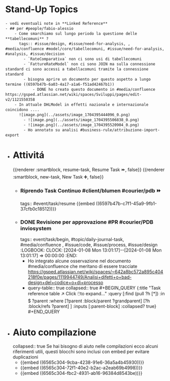 # Stand-Up Topics
	- vedi eventuali note in **Linked Reference**
	- ## per #people/fabio-alessio
		- Come smarchiamo sul lungo periodo la questione delle **tabellecomuni** ?
		  tags:: #issue/design, #issue/need-for-analysis, , #media/confluence #model/core/tabellecomuni, #issue/need-for-analysis, #analysis, #issue/decision
			- `RateComparativa` non ci sono usi di tabellecomuni
			- `FattureRateModel` non ci sono JOIN ma sulla connessione standard ci sono accessi a tabellacomuni tramite la connessione standard
			- bisogna aprire un documento per questo aspetto a lungo termine ((6597b47b-6a03-4a17-a1a6-f51ad42467b1))
				- DONE ho creato questo documento in #media/confluence https://gsped.atlassian.net/wiki/spaces/Sviluppi/pages/edit-v2/1121550358
		- In attuale DHLModel in effetti nazionale e internazionale coincidono .... 
		  ![image.png](../assets/image_1704395444096_0.png)
			- ![image.png](../assets/image_1704395506838_0.png)
			- ![image.png](../assets/image_1704395520904_0.png)
			- Ho annotato su analisi #business-rule/attribuzione-import-export
- # Attivitá
  {{renderer :smartblock, resume-task, Resume Task ⏩️, false}} {{renderer :smartblock, new-task, New Task ➕, false}}
	- ### Riprendo Task Continuo #client/blumen #courier/pdb ⏩️
	  tags:: #event/task/resume
	  {{embed ((6597b47b-c7f1-45a9-9fb1-37cfb0c18512))}}
	- ### DONE Revisione per approvazione #PR #courier/PDB inviosystem
	  tags:: event/task/begin, #topic/daily-journal-task, #media/confluence , #issue/code, #issue/process, #issue/design
	  :LOGBOOK:
	  CLOCK: [2024-01-08 Mon 13:01:17]--[2024-01-08 Mon 13:01:17] =>  00:00:00
	  :END:
		- Ho integrato alcune osservazione nel documento #media/confluence che meritano di essere tracciate https://gsped.atlassian.net/wiki/spaces/~642a8bc572a895c404218f0e/pages/1119944749/Analisi+difetti+o+bad-design+del+codice+o+di+processo
		- query-table:: true
		  collapsed:: true
		  #+BEGIN_QUERY
		  {:title "Task reference table ↗️ Click 🖱️to expand..." :query [:find (pull ?h [*])
		      :in $ ?parent
		      :where
		      [?parent :block/parent ?grandparent]
		      [?h :block/refs ?parent]
		  ]
		  :inputs [:parent-block]
		  :collapsed? true}
		  #+END_QUERY
- # Aiuto compilazione
  collapsed:: true
  Se hai bisogno di aiuto nelle compilazioni ecco alcuni riferimenti utili, questi blocchi sono inclusi con embed per evitare duplicazioni
	- {{embed ((6565c304-9cba-4238-91e6-36a5a4b45930))}}
	- {{embed ((6565c304-72f1-40e2-b2ac-a2eab69b4998))}}
	- {{embed ((6565c304-fbc2-4931-ab16-96384d8543be))}}